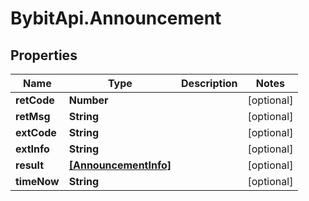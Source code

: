 # BybitApi.Announcement

## Properties
Name | Type | Description | Notes
------------ | ------------- | ------------- | -------------
**retCode** | **Number** |  | [optional] 
**retMsg** | **String** |  | [optional] 
**extCode** | **String** |  | [optional] 
**extInfo** | **String** |  | [optional] 
**result** | [**[AnnouncementInfo]**](AnnouncementInfo.md) |  | [optional] 
**timeNow** | **String** |  | [optional] 


